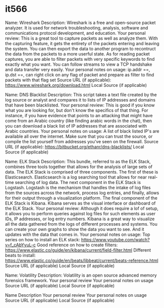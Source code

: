 # it566

Name: Wireshark
Description: Wireshark is a free and open-source packet analyzer. It is used for network troubleshooting, analysis, software and communications protocol development, and education. 
Your personal review: This is a great tool to capture packets as well as analyze them. With the capturing feature, it gets the entirety of the packets entering and leaving the system. You can then export the data to another program to recontruct the data from the packets to a more userful state. As for reading packet captures, you are able to filter packets with very specific keywords to find exactly what you want. You can follow streams to view a TCP handshake and data transfer very easily.
Your personal notes on usage: ip.addr ==, ip.dst ==, can right click on any flag of packet and prepare as filter to find packets with that flag set
Source URL (if applicable): https://www.wireshark.org/download.html
Local Source (if applicable)

Name: DNS Blacklist
Description: This script takes a
text file created by the log source or analyst and compares it to lists of IP addresses and domains that have been blacklisted.
Your personal review: This is good if you know what you are looking for, but don't know the specifics of that thing. For instance, if you have evidence that points to an attacking that might have come from an Arabic country (like finding arabic words in the chat), then you can download a black list of IP addresses that are associated with Arabic countries. 
Your personal notes on usage: A list of black listed IP's are available all over the internet. Make sure that you can trust the source, or compile the list yourself from addresses you've seen on the firewall.
Source URL (if applicable): https://bitbucket.org/ethanr/dns-blacklists/
Local Source (if applicable)

Name: ELK Stack
Description: This bundle, referred to as the ELK Stack, combines three tools together that allows for the analysis of large sets of data. The ELK Stack is comprised of three components. The first of these is Elasticsearch. Elasticsearch is a log searching tool that allows for near real-time searching of log data.
The next component in the ELK Stack is Logstash. Logstash is the mechanism that handles the intake of log files from the sources across the network, process log entries, and finally, allows for their output through a visualization platform.
The final component of the ELK Stack is Kibana. Kibana serves as the visual interface or dashboard of the ELK Stack.
Your personal review: Although it does require a lof of setup, it allows you to perform queries against log files for such elements as user IDs, IP addresses, or log entry numbers. Kibana is a great way to visualize all the data gathered from the logs of different processes and systems. You can create your own graphs to show the data you want to see. And it updates with the data that comes in.
Your personal notes on usage: 
Top series on how to install an ELK stack: https://www.youtube.com/watch?v=f_cAbYyuL-c
Good reference on how to create filters: https://www.elastic.co/guide/en/kibana/current/field-filter.html
Different beats to install: https://www.elastic.co/guide/en/beats/libbeat/current/beats-reference.html
Source URL (if applicable)
Local Source (if applicable)

Name: Volatility
Description: Volatility is an open source advanced memory forensics framework.
Your personal review
Your personal notes on usage
Source URL (if applicable)
Local Source (if applicable)

Name
Description
Your personal review
Your personal notes on usage
Source URL (if applicable)
Local Source (if applicable)

